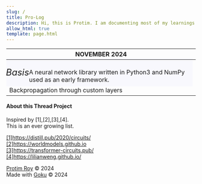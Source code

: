 ```yaml
---
slug: /
title: Pro-Log
description: Hi, this is Protim. I am documenting most of my learnings in the fields of artificial intelligence, machine learning, deep learning, generative ai, ..etc, here.
allow_html: true
template: page.html
---
```


<style>
  .title {
    font-family: 'Inter';
    font-size: 24px;
    font-style: italic;
  }
  .firstpost {
    background-color:rgba(230, 230, 250, 0.25);
    height: 75px;
    display: flex;
    align-items: center;
    justify-content: center;
    margin-left: -9px;
    margin-top: -6.5px;
  }
</style>

<table class="table">
  <thead>
    <tr>
    <th><div>NOVEMBER 2024</div></th>
    </tr>
  </thead>
  <tbody>
  <tr>
  <td><div class=firstpost><span class=title>Basis</span>
    <br>A neural network library written in Python3 and NumPy used as an early framework.
  </div>Backpropagation through custom layers</td>
  </tr>
  </tbody>
</table>





#### About this Thread Project

Inspired by [1],[2],[3],[4].<br>
This is an ever growing list.<br>

<a href=https://distill.pub/2020/circuits/>[1]https://distill.pub/2020/circuits/</a><br>
<a href=https://worldmodels.github.io>[2]https://worldmodels.github.io</a><br>
<a href=https://transformer-circuits.pub/>[3]https://transformer-circuits.pub/</a><br>
<a href=https://lilianweng.github.io/>[4]https://lilianweng.github.io/</a><br>


<a href=https://protimroy.com>Protim Roy</a> &copy; 2024<br>
Made with <a href=https://github.com/sea-grass/goku>Goku</a> &copy; 2024